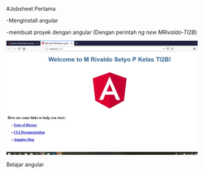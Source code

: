 #Jobsheet Pertama 

-Menginstall angular 

-membuat proyek dengan angular (Dengan perintah *ng new MRivaldo-TI2B*)

![](image\js1\Screenshot_6.jpg)

Belajar angular